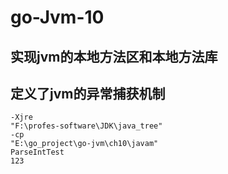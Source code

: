 # go-Jvm-10


## 实现jvm的本地方法区和本地方法库
## 定义了jvm的异常捕获机制

```
-Xjre
"F:\profes-software\JDK\java_tree"
-cp
"E:\go_project\go-jvm\ch10\javam"
ParseIntTest
123
```
